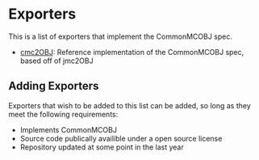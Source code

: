 # Exporters
This is a list of exporters that implement the CommonMCOBJ spec.

- [cmc2OBJ](https://github.com/CommonMCOBJ/cmc2obj): Reference implementation of the CommonMCOBJ spec, based off of jmc2OBJ
 
## Adding Exporters 
Exporters that wish to be added to this list can be added, so long as they meet the following requirements:
- Implements CommonMCOBJ
- Source code publically availible under a open source license
- Repository updated at some point in the last year

